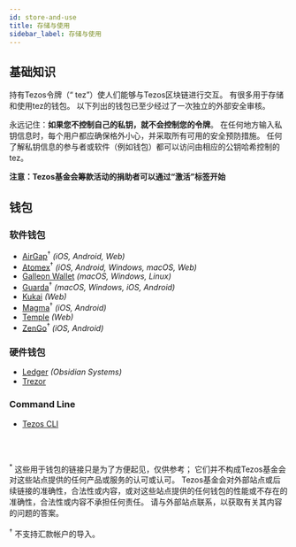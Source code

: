 ```yaml
---
id: store-and-use
title: 存储与使用
sidebar_label: 存储与使用
---
```


## 基础知识

持有Tezos令牌（“ tez”）使人们能够与Tezos区块链进行交互。 有很多用于存储和使用tez的钱包。 以下列出的钱包已至少经过了一次独立的外部安全审核。

永远记住：**如果您不控制自己的私钥，就不会控制您的令牌**。 在任何地方输入私钥信息时，每个用户都应确保格外小心，并采取所有可用的安全预防措施。 任何了解私钥信息的参与者或软件（例如钱包）都可以访问由相应的公钥哈希控制的tez。

**注意：Tezos基金会筹款活动的捐助者可以通过“激活”标签开始**

## 钱包

### 软件钱包

- [AirGap](https://airgap.it/ "Airgap")<sup>†</sup> *(iOS, Android, Web)*
- [Atomex](https://atomex.me/ "Atomex")<sup>†</sup> *(iOS, Android, Windows, macOS, Web)*
- [Galleon Wallet](https://cryptonomic.tech/galleon.html "Galleon Wallet") *(macOS, Windows, Linux)*
- [Guarda](https://guarda.com/ "Guarda")<sup>†</sup>  *(macOS, Windows, iOS, Android)*
- [Kukai](https://wallet.kukai.app/ "Kukai") *(Web)*
- [Magma](https://magmawallet.io/ "Magma")<sup>†</sup> *(iOS, Android)*
- [Temple](https://templewallet.com/ "Temple") *(Web)*
- [ZenGo](https://www.zengo.com/)<sup>†</sup>  *(iOS, Android)*

### 硬件钱包

- [Ledger](https://www.ledger.com/ "Ledger") *(Obsidian Systems)*
- [Trezor](https://trezor.io/ "Trezor")

### Command Line
- [Tezos CLI](https://tezos.gitlab.io/shell/cli-commands.html "Tezos CLI")

<br />
<br />

<sup>*</sup> 这些用于钱包的链接只是为了方便起见，仅供参考； 它们并不构成Tezos基金会对这些站点提供的任何产品或服务的认可或认可。 Tezos基金会对外部站点或后续链接的准确性，合法性或内容，或对这些站点提供的任何钱包的性能或不存在的准确性，合法性或内容不承担任何责任。 请与外部站点联系，以获取有关其内容的问题的答案。
<br />
<br />
<sup>†</sup> 不支持汇款帐户的导入。
